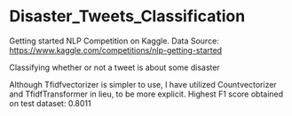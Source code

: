 # Disaster_Tweets_Classification

Getting started NLP Competition on Kaggle.
Data Source: https://www.kaggle.com/competitions/nlp-getting-started

Classifying whether or not a tweet is about some disaster

Although Tfidfvectorizer is simpler to use, I have utilized Countvectorizer and TfidfTransformer in lieu, to be more explicit.
Highest F1 score obtained on test dataset: 0.8011
